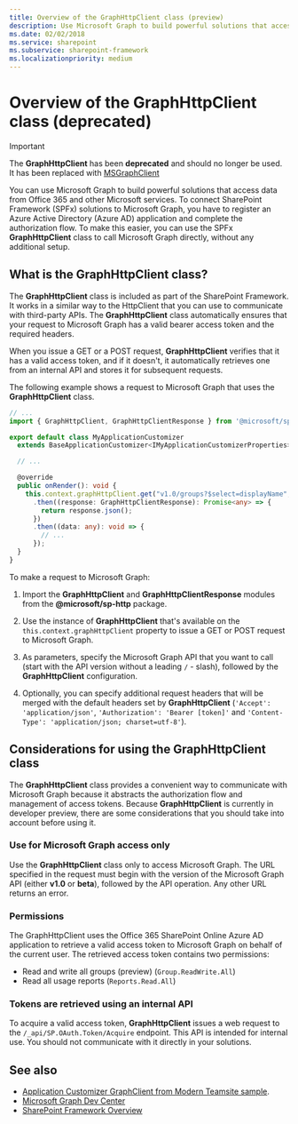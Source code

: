 ```yaml
---
title: Overview of the GraphHttpClient class (preview)
description: Use Microsoft Graph to build powerful solutions that access data from Office 365 and other Microsoft services.
ms.date: 02/02/2018
ms.service: sharepoint
ms.subservice: sharepoint-framework
ms.localizationpriority: medium
---
```


# Overview of the GraphHttpClient class (deprecated)

> [!IMPORTANT]
> The **GraphHttpClient** has been **deprecated** and should no longer be used. It has been replaced with [MSGraphClient](use-msgraph.md)

You can use Microsoft Graph to build powerful solutions that access data from Office 365 and other Microsoft services. To connect SharePoint Framework (SPFx) solutions to Microsoft Graph, you have to register an Azure Active Directory (Azure AD) application and complete the authorization flow. To make this easier, you can use the SPFx **GraphHttpClient** class to call Microsoft Graph directly, without any additional setup.

## What is the GraphHttpClient class?

The **GraphHttpClient** class is included as part of the SharePoint Framework. It works in a similar way to the HttpClient that you can use to communicate with third-party APIs. The **GraphHttpClient** class automatically ensures that your request to Microsoft Graph has a valid bearer access token and the required headers. 

When you issue a GET or a POST request, **GraphHttpClient** verifies that it has a valid access token, and if it doesn't, it automatically retrieves one from an internal API and stores it for subsequent requests.

The following example shows a request to Microsoft Graph that uses the **GraphHttpClient** class.

```typescript
// ...
import { GraphHttpClient, GraphHttpClientResponse } from '@microsoft/sp-http';

export default class MyApplicationCustomizer
  extends BaseApplicationCustomizer<IMyApplicationCustomizerProperties> {

  // ...

  @override
  public onRender(): void {
    this.context.graphHttpClient.get("v1.0/groups?$select=displayName", GraphHttpClient.configurations.v1)
      .then((response: GraphHttpClientResponse): Promise<any> => {
        return response.json();
      })
      .then((data: any): void => {
        // ...
      });
  }
}
```

To make a request to Microsoft Graph:

1. Import the **GraphHttpClient** and **GraphHttpClientResponse** modules from the **\@microsoft/sp-http** package.

2. Use the instance of **GraphHttpClient** that's available on the `this.context.graphHttpClient` property to issue a GET or POST request to Microsoft Graph.

3. As parameters, specify the Microsoft Graph API that you want to call (start with the API version without a leading `/` - slash), followed by the **GraphHttpClient** configuration.

4. Optionally, you can specify additional request headers that will be merged with the default headers set by **GraphHttpClient** (`'Accept': 'application/json'`, `'Authorization': 'Bearer [token]'` and `'Content-Type': 'application/json; charset=utf-8'`).

## Considerations for using the **GraphHttpClient** class

The **GraphHttpClient** class provides a convenient way to communicate with Microsoft Graph because it abstracts the authorization flow and management of access tokens. Because **GraphHttpClient** is currently in developer preview, there are some considerations that you should take into account before using it.

### Use for Microsoft Graph access only

Use the **GraphHttpClient** class only to access Microsoft Graph. The URL specified in the request must begin with the version of the Microsoft Graph API (either **v1.0** or **beta**), followed by the API operation. Any other URL returns an error.

### Permissions

The GraphHttpClient uses the Office 365 SharePoint Online Azure AD application to retrieve a valid access token to Microsoft Graph on behalf of the current user. The retrieved access token contains two permissions:

- Read and write all groups (preview) (`Group.ReadWrite.All`)
- Read all usage reports (`Reports.Read.All`)

### Tokens are retrieved using an internal API

To acquire a valid access token, **GraphHttpClient** issues a web request to the `/_api/SP.OAuth.Token/Acquire` endpoint. This API is intended for internal use. You should not communicate with it directly in your solutions.

## See also

- [Application Customizer GraphClient from Modern Teamsite sample](https://github.com/SharePoint/sp-dev-fx-extensions/tree/master/samples/js-application-graph-client).
- [Microsoft Graph Dev Center](https://developer.microsoft.com/graph/)
- [SharePoint Framework Overview](sharepoint-framework-overview.md)
